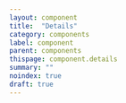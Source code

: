 ```yaml
---
layout: component
title:  "Details"
category: components
label: component
parent: components
thispage: component.details
summary: ""
noindex: true
draft: true
---
```

